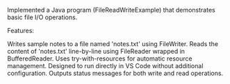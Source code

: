 Implemented a Java program (FileReadWriteExample) that demonstrates basic file I/O operations.

Features:

Writes sample notes to a file named 'notes.txt' using FileWriter.
Reads the content of 'notes.txt' line-by-line using FileReader wrapped in BufferedReader.
Uses try-with-resources for automatic resource management.
Designed to run directly in VS Code without additional configuration.
Outputs status messages for both write and read operations.
